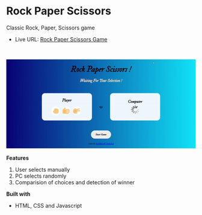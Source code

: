 # Rock Paper Scissors
Classic Rock, Paper, Scissors game 

- Live URL: [Rock Paper Scissors Game](https://rock-paper-scissors-baibhav0305.vercel.app/)

<br>

![screen-gif](./images/record.gif)

**Features**
1. User selects manually
2. PC selects randomly
3. Comparision of choices and detection of winner

**Built with**
- HTML, CSS and Javascript